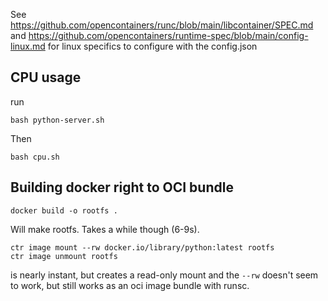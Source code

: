 See https://github.com/opencontainers/runc/blob/main/libcontainer/SPEC.md and https://github.com/opencontainers/runtime-spec/blob/main/config-linux.md for linux specifics to configure with the config.json

## CPU usage

run

```
bash python-server.sh
```

Then

```
bash cpu.sh
```


## Building docker right to OCI bundle

```
docker build -o rootfs .
```

Will make rootfs. Takes a while though (6-9s).

```
ctr image mount --rw docker.io/library/python:latest rootfs
ctr image unmount rootfs
```

is nearly instant, but creates a read-only mount and the `--rw` doesn't seem to work, but still works as an oci image bundle with runsc.
